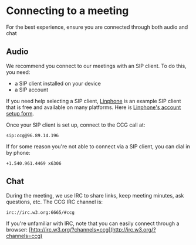 # Connecting to a meeting

For the best experience, ensure you are connected through both audio and chat

## Audio
We recommend you connect to our meetings with an SIP client. To do this, you need:
- a SIP client installed on your device
- a SIP account

If you need help selecting a SIP client, [Linphone](http://www.linphone.org/) is an example SIP client that is free and available on many platforms. Here is [Linphone's account setup form](https://www.linphone.org/free-sip-service.html).

Once your SIP client is set up, connect to the CCG call at:

    sip:ccg@96.89.14.196

If for some reason you're not able to connect via a SIP client, you can dial in by phone: 

    +1.540.961.4469 x6306

## Chat
During the meeting, we use IRC to share links, keep meeting minutes, ask questions, etc. The CCG IRC channel is:

    irc://irc.w3.org:6665/#ccg

If you're unfamiliar with IRC, note that you can easily connect through a browser: [http://irc.w3.org/?channels=ccg](http://irc.w3.org/?channels=ccg)


